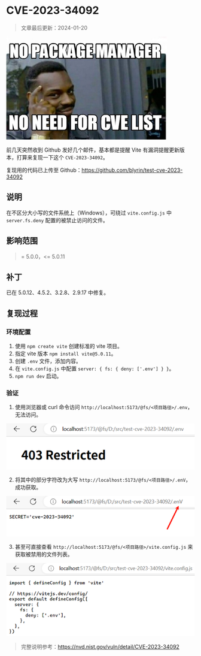 # CVE-2023-34092

> 文章最后更新：2024-01-20

![封面](cover.png)

前几天突然收到 Github 发好几个邮件，基本都是提醒 Vite 有漏洞提醒更新版本，打算来复现一下这个 `CVE-2023-34092`。

复现用的代码已上传至 Github：<https://github.com/blyrin/test-cve-2023-34092>

## 说明

在不区分大小写的文件系统上（Windows），可绕过 `vite.config.js` 中 `server.fs.deny` 配置的被禁止访问的文件。

## 影响范围

> = 5.0.0，<= 5.0.11

## 补丁

已在 5.0.12、4.5.2、3.2.8、2.9.17 中修复。

## 复现过程

### 环境配置

1. 使用 `npm create vite` 创建标准的 vite 项目。
2. 指定 vite 版本 `npm install vite@5.0.11`。
3. 创建 `.env` 文件，添加内容。
4. 在 `vite.config.js` 中配置 `server: { fs: { deny: ['.env'] } }`。
5. `npm run dev` 启动。

### 验证

1. 使用浏览器或 curl 命令访问 `http://localhost:5173/@fs/<项目路径>/.env`，无法访问。

![](cve202334092-1.png)

2. 将其中的部分字符改为大写 `http://localhost:5173/@fs/<项目路径>/.enV`，成功获取。

![](cve202334092-2.png)

3. 甚至可直接查看 `http://localhost:5173/@fs/<项目路径>/vite.config.js` 来获取被禁用的文件列表。

![](cve202334092-3.png)

> 完整说明参考：<https://nvd.nist.gov/vuln/detail/CVE-2023-34092>
